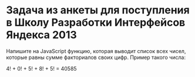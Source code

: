 # Задача из анкеты для поступления в Школу Разработки Интерфейсов Яндекса 2013

Напишите на JavaScript функцию, которая выводит список всех чисел, которые равны сумме факториалов своих цифр. Пример такого числа:

4! + 0! + 5! + 8! + 5! = 40585